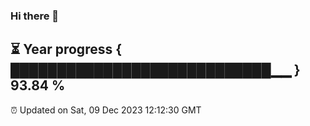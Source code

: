 ### Hi there 👋
⏳ Year progress { ████████████████████████████▁▁ } 93.84 %
---
⏰ Updated on Sat, 09 Dec 2023 12:12:30 GMT

